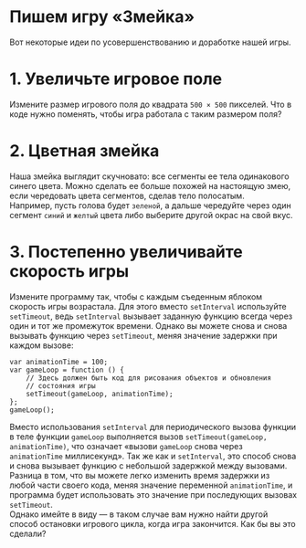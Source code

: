 # Пишем игру «Змейка»

Вот некоторые идеи по усовершенствованию и доработке нашей игры.

# 1. Увеличьте игровое поле<br>
Измените размер игрового поля до квадрата ```500 × 500``` пикселей. Что в коде нужно поменять, чтобы игра работала с таким размером поля?

# 2. Цветная змейка<br>
Наша змейка выглядит скучновато: все сегменты ее тела одинакового синего цвета. Можно сделать ее больше похожей на настоящую змею, если чередовать цвета сегментов, сделав тело полосатым.<br>
Например, пусть голова будет ```зеленой```, а дальше чередуйте через один сегмент ```синий``` и ```желтый``` цвета либо выберите другой окрас на свой вкус.

# 3. Постепенно увеличивайте скорость игры<br>
Измените программу так, чтобы с каждым съеденным яблоком скорость игры возрастала. Для этого вместо ```setInterval``` используйте ```setTimeout```, ведь ```setInterval``` вызывает заданную функцию всегда через один и тот же промежуток времени. Однако вы можете снова и снова вызывать функцию через ```setTimeout```, меняя значение задержки при каждом вызове:
```
var animationTime = 100;
var gameLoop = function () {
    // Здесь должен быть код для рисования объектов и обновления
    // состояния игры
    setTimeout(gameLoop, animationTime);
};
gameLoop();
```
Вместо использования ```setInterval``` для периодического вызова функции в теле функции ```gameLoop``` выполняется вызов ```setTimeout(gameLoop, animationTime)```, что означает «вызови ```gameLoop``` снова через ```animationTime``` миллисекунд». Так же как и ```setInterval```, это способ снова и снова вызывает функцию с небольшой задержкой между вызовами. Разница в том, что вы можете легко изменить время задержки из любой части своего кода, меняя значение переменной ```animationTime```, и программа будет использовать это значение при последующих вызовах ```setTimeout```.<br>
Однако имейте в виду — в таком случае вам нужно найти другой способ остановки игрового цикла, когда игра закончится. Как бы вы это сделали?